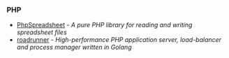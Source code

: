 ### PHP

- [PhpSpreadsheet](https://github.com/PHPOffice/PhpSpreadsheet) - _A pure PHP library for reading and writing spreadsheet files_
- [roadrunner](https://github.com/spiral/roadrunner) - _High-performance PHP application server, load-balancer and process manager written in Golang_
